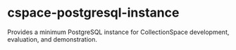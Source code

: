 cspace-postgresql-instance
==========================

Provides a minimum PostgreSQL instance for CollectionSpace development, evaluation, and demonstration.
